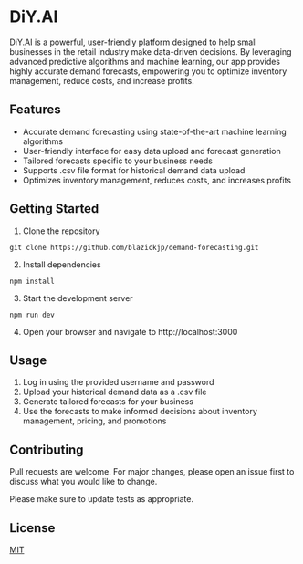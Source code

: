 # DiY.AI

DiY.AI is a powerful, user-friendly platform designed to help small businesses in the retail industry make data-driven decisions. By leveraging advanced predictive algorithms and machine learning, our app provides highly accurate demand forecasts, empowering you to optimize inventory management, reduce costs, and increase profits.

## Features

- Accurate demand forecasting using state-of-the-art machine learning algorithms
- User-friendly interface for easy data upload and forecast generation
- Tailored forecasts specific to your business needs
- Supports .csv file format for historical demand data upload
- Optimizes inventory management, reduces costs, and increases profits

## Getting Started

1. Clone the repository
```
git clone https://github.com/blazickjp/demand-forecasting.git
```

2. Install dependencies
```
npm install
```
3. Start the development server
```
npm run dev
```
4. Open your browser and navigate to http://localhost:3000

## Usage

1. Log in using the provided username and password
2. Upload your historical demand data as a .csv file
3. Generate tailored forecasts for your business
4. Use the forecasts to make informed decisions about inventory management, pricing, and promotions

## Contributing

Pull requests are welcome. For major changes, please open an issue first to discuss what you would like to change.

Please make sure to update tests as appropriate.

## License

[MIT](https://choosealicense.com/licenses/mit/)
